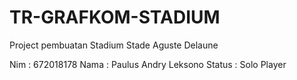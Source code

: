 # TR-GRAFKOM-STADIUM
Project pembuatan Stadium Stade Aguste Delaune

Nim     : 672018178
Nama    : Paulus Andry Leksono
Status  : Solo Player


